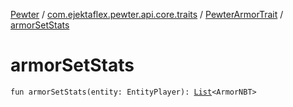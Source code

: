 [Pewter](../../index.md) / [com.ejektaflex.pewter.api.core.traits](../index.md) / [PewterArmorTrait](index.md) / [armorSetStats](./armor-set-stats.md)

# armorSetStats

`fun armorSetStats(entity: EntityPlayer): `[`List`](https://kotlinlang.org/api/latest/jvm/stdlib/kotlin.collections/-list/index.html)`<ArmorNBT>`